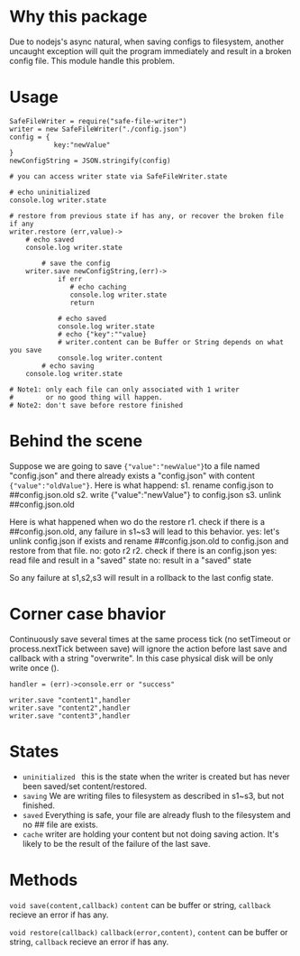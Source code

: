# Why this package
Due to nodejs's async natural, when saving configs to filesystem, another uncaught exception will quit the program immediately and result in a broken config file. This module handle this problem.

# Usage
```coffee-script
SafeFileWriter = require("safe-file-writer")
writer = new SafeFileWriter("./config.json")
config = {
           key:"newValue"
}
newConfigString = JSON.stringify(config)

# you can access writer state via SafeFileWriter.state

# echo uninitialized
console.log writer.state

# restore from previous state if has any, or recover the broken file if any 
writer.restore (err,value)->
	# echo saved
	console.log writer.state 
               
        # save the config
	writer.save newConfigString,(err)->
            if err
               # echo caching
               console.log writer.state
               return

            # echo saved
            console.log writer.state
            # echo {"key":""value}
            # writer.content can be Buffer or String depends on what you save
            console.log writer.content
        # echo saving
	console.log writer.state

# Note1: only each file can only associated with 1 writer
#        or no good thing will happen.
# Note2: don't save before restore finished
```

# Behind the scene

Suppose we are going to save ```{"value":"newValue"}```to a file named "config.json" and there already exists a "config.json" with content ```{"value":"oldValue"}```.
Here is what happend:
s1. rename config.json to ##config.json.old 
s2. write {"value":"newValue"} to config.json
s3. unlink ##config.json.old 

Here is what happened when wo do the restore
r1. check if there is a ##config.json.old, any failure in s1~s3 will lead to this behavior.
   yes: let's unlink config.json if exists and rename ##config.json.old to config.json and restore from that file.
   no: goto r2
r2. check if there is an config.json
   yes: read file and result in a "saved" state
   no: result in a "saved" state

So any failure at s1,s2,s3 will result in a rollback to the last config state.


# Corner case bhavior
Continuously save several times at the same process tick (no setTimeout or process.nextTick between save) will ignore the action before last save and callback with a string "overwrite".
In this case physical disk will be only write once ().

```coffee-script
handler = (err)->console.err or "success"

writer.save "content1",handler
writer.save "content2",handler
writer.save "content3",handler

```

# States
* ```uninitialized ``` this is the state when the writer is created but has never been saved/set content/restored.
* ```saving``` We are writing files to filesystem as described in s1~s3, but not finished.
* ```saved``` Everything is safe, your file are already flush to the filesystem and no ## file are exists.
* ```cache``` writer are holding your content but not doing saving action. It's likely to be the result of the failure of the last save.


# Methods
```void save(content,callback)```
```content``` can be buffer or string, ```callback``` recieve an error if has any.


```void restore(callback)```
```callback(error,content)```, ```content``` can be buffer or string, ```callback``` recieve an error if has any.


